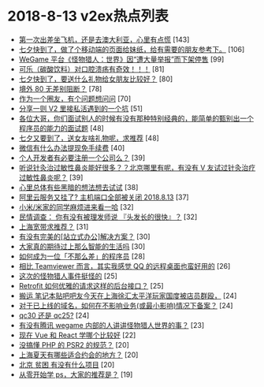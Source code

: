 # 2018-8-13 v2ex热点列表

+ [第一次出差坐飞机，还是去澳大利亚，心里有点慌](https://www.v2ex.com/t/479198#reply143) [143]
+ [七夕快到了，做了个移动端的页面给妹纸，给有需要的朋友参考下。](https://www.v2ex.com/t/479371#reply106) [106]
+ [WeGame 平台《怪物猎人：世界》因“遭大量举报”而下架停售](https://www.v2ex.com/t/479184#reply99) [99]
+ [可乐（碳酸饮料）对口腔溃疡有奇效！！！](https://www.v2ex.com/t/479334#reply81) [81]
+ [七夕快到了，要送什么礼物给女朋友比较好？](https://www.v2ex.com/t/479201#reply80) [80]
+ [境外 80 无差别阻断？](https://www.v2ex.com/t/479287#reply78) [78]
+ [作为一个圈友，有个问题想问问](https://www.v2ex.com/t/479218#reply70) [70]
+ [分享一则 V2 里接私活遇到的一个坑](https://www.v2ex.com/t/479335#reply51) [51]
+ [各位大哥，你们面试别人的时候有没有那种特别经典的，能简单的甄别出一个程序员的能力的面试题](https://www.v2ex.com/t/479401#reply48) [48]
+ [七夕又要到了，送女友啥礼物呢，求推荐](https://www.v2ex.com/t/479203#reply48) [48]
+ [微信有什么办法提现免手续费](https://www.v2ex.com/t/479291#reply40) [40]
+ [个人开发者有必要注册一个公司么？](https://www.v2ex.com/t/479313#reply39) [39]
+ [听说针灸治过敏性鼻炎能好很多？？北京哪里有呢，有没有 V 友试过针灸治疗过敏性鼻炎呢？](https://www.v2ex.com/t/479346#reply39) [39]
+ [心里总体有些黑暗的想法想去试试](https://www.v2ex.com/t/479484#reply38) [38]
+ [阿里云服务又挂了? 主机端口全部被关闭 2018.8.13](https://www.v2ex.com/t/479270#reply37) [37]
+ [小米/米家的同学麻烦进来看一哈](https://www.v2ex.com/t/479343#reply32) [32]
+ [民情调查： 你有没有被理发师说 『头发长的很快』？](https://www.v2ex.com/t/479210#reply32) [32]
+ [上海宽带求推荐？](https://www.v2ex.com/t/479222#reply31) [31]
+ [有没有完美的[站立式办公]解决方案？](https://www.v2ex.com/t/479233#reply30) [30]
+ [大家真的期待过上那么智能的生活吗](https://www.v2ex.com/t/479365#reply30) [30]
+ [如何成为一位「不那么差」的程序员](https://www.v2ex.com/t/479175#reply28) [28]
+ [相比 Teamviewer 而言，其实我感觉 QQ 的远程桌面也蛮好用的](https://www.v2ex.com/t/479506#reply26) [26]
+ [这次的怪物猎人事件挺怪的](https://www.v2ex.com/t/479280#reply25) [25]
+ [Retrofit 如何优雅的请求这样的后台接口？](https://www.v2ex.com/t/479447#reply25) [25]
+ [搬运 笔记本贴吧吧友今天在上海徐汇太平洋玩家国度被店员群殴，](https://www.v2ex.com/t/479271#reply24) [24]
+ [对于已上线的域名，如何在不影响业务(或最小影响)情况下备案？](https://www.v2ex.com/t/479294#reply24) [24]
+ [qc30 还是 qc25?](https://www.v2ex.com/t/479192#reply24) [24]
+ [有没有腾讯 wegame 内部的人讲讲怪物猎人世界的事？](https://www.v2ex.com/t/479216#reply23) [23]
+ [现在 Vue 和 React 学哪个比较好](https://www.v2ex.com/t/479462#reply22) [22]
+ [没搞懂 PHP 的 PSR2 的规范？](https://www.v2ex.com/t/479415#reply20) [20]
+ [上海夏天有哪些适合约会的地方？](https://www.v2ex.com/t/479189#reply20) [20]
+ [北京 贫困 有没有什么项目](https://www.v2ex.com/t/479213#reply20) [20]
+ [从零开始学 ps，大家的推荐是？](https://www.v2ex.com/t/479358#reply19) [19]

